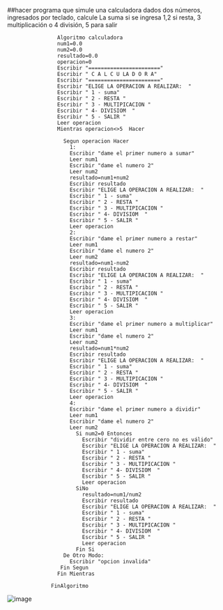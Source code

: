 ##hacer programa que simule una calculadora dados dos números, ingresados por teclado, calcule La suma si se ingresa 1,2 si resta, 3 multiplicación o 4 división, 5 para salir

                    Algoritmo calculadora
                    num1=0.0
                    num2=0.0
                    resultado=0.0
                    operacion=0
                    Escribir "======================="
                    Escribir " C A L C U LA D O R A"
                    Escribir "======================="
                    Escribir "ELIGE LA OPERACION A REALIZAR:  "
                    Escribir " 1 - suma"
                    Escribir " 2 - RESTA "
                    Escribir " 3 - MULTIPICACION "
                    Escribir " 4- DIVISIOM  "
                    Escribir " 5 - SALIR "
                    Leer operacion
                    Mientras operacion<>5  Hacer

                      Segun operacion Hacer
                        1:
                        Escribir "dame el primer numero a sumar"
                        Leer num1
                        Escribir "dame el numero 2"
                        Leer num2
                        resultado=num1+num2
                        Escribir resultado
                        Escribir "ELIGE LA OPERACION A REALIZAR:  "
                        Escribir " 1 - suma"
                        Escribir " 2 - RESTA "
                        Escribir " 3 - MULTIPICACION "
                        Escribir " 4- DIVISIOM  "
                        Escribir " 5 - SALIR "
                        Leer operacion
                        2:
                        Escribir "dame el primer numero a restar"
                        Leer num1
                        Escribir "dame el numero 2"
                        Leer num2
                        resultado=num1-num2
                        Escribir resultado
                        Escribir "ELIGE LA OPERACION A REALIZAR:  "
                        Escribir " 1 - suma"
                        Escribir " 2 - RESTA "
                        Escribir " 3 - MULTIPICACION "
                        Escribir " 4- DIVISIOM  "
                        Escribir " 5 - SALIR "
                        Leer operacion
                        3:
                        Escribir "dame el primer numero a multiplicar"
                        Leer num1
                        Escribir "dame el numero 2"
                        Leer num2
                        resultado=num1*num2
                        Escribir resultado
                        Escribir "ELIGE LA OPERACION A REALIZAR:  "
                        Escribir " 1 - suma"
                        Escribir " 2 - RESTA "
                        Escribir " 3 - MULTIPICACION "
                        Escribir " 4- DIVISIOM  "
                        Escribir " 5 - SALIR "
                        Leer operacion
                        4:
                        Escribir "dame el primer numero a dividir"
                        Leer num1
                        Escribir "dame el numero 2"
                        Leer num2
                          Si num2=0 Entonces
                            Escribir "dividir entre cero no es válido"
                            Escribir "ELIGE LA OPERACION A REALIZAR:  "
                            Escribir " 1 - suma"
                            Escribir " 2 - RESTA "
                            Escribir " 3 - MULTIPICACION "
                            Escribir " 4- DIVISIOM  "
                            Escribir " 5 - SALIR "
                            Leer operacion
                          SiNo
                            resultado=num1/num2
                            Escribir resultado
                            Escribir "ELIGE LA OPERACION A REALIZAR:  "
                            Escribir " 1 - suma"
                            Escribir " 2 - RESTA "
                            Escribir " 3 - MULTIPICACION "
                            Escribir " 4- DIVISIOM  "
                            Escribir " 5 - SALIR "
                            Leer operacion
                          Fin Si
                      De Otro Modo:
                        Escribir "opcion invalida"
                     Fin Segun
                    Fin Mientras

                  FinAlgoritmo
                  
                  
![image](https://user-images.githubusercontent.com/107580905/188549070-0a3e4298-5430-4c39-8ff6-17ba277708e6.png)
                  
